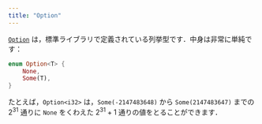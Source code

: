 ```yaml
---
title: "Option"
---
```


[`Option`](https://doc.rust-lang.org/stable/std/option/enum.Option.html) は，標準ライブラリで定義されている列挙型です．中身は非常に単純です：
```rust
enum Option<T> {
    None,
    Some(T),
}
```
たとえば，`Option<i32>` は，`Some(-2147483648)` から `Some(2147483647)` までの $2^{31}$ 通りに `None` をくわえた $2^{31} + 1$ 通りの値をとることができます．


